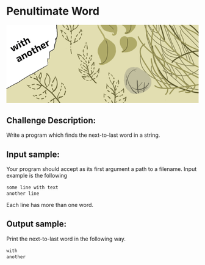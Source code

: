 # Penultimate Word

![Image](https://raw.githubusercontent.com/goggle/codeeval/master/easy/092_penultimate_word/penultimate_word.png)

## Challenge Description:

Write a program which finds the next-to-last word in a string.

## Input sample:

Your program should accept as its first argument a path to a filename. Input example is the following
```
some line with text
another line
```
Each line has more than one word.

## Output sample:

Print the next-to-last word in the following way.
```
with
another
```

